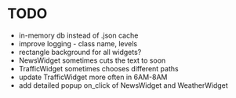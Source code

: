 # TODO
* in-memory db instead of .json cache
* improve logging - class name, levels
* rectangle background for all widgets?
* NewsWidget sometimes cuts the text to soon
* TrafficWidget sometimes chooses different paths
* update TrafficWidget more often in 6AM-8AM
* add detailed popup on_click of NewsWidget and WeatherWidget